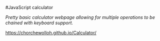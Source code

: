 #JavaScript calculator

*Pretty basic calculator webpage allowing for multiple operations to be chained with keyboard support.*

  https://chorchewolloh.github.io/Calculator/
